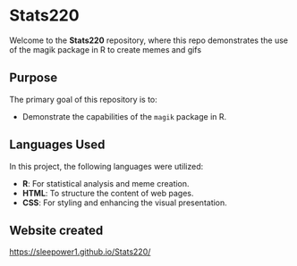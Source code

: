# Stats220
Welcome to the **Stats220** repository, where this repo demonstrates the use of the magik package in R to create memes and gifs

## Purpose
The primary goal of this repository is to:
- Demonstrate the capabilities of the `magik` package in R.

## Languages Used
In this project, the following languages were utilized:
- **R**: For statistical analysis and meme creation.
- **HTML**: To structure the content of web pages.
- **CSS**: For styling and enhancing the visual presentation.


## Website created
https://sleepower1.github.io/Stats220/
